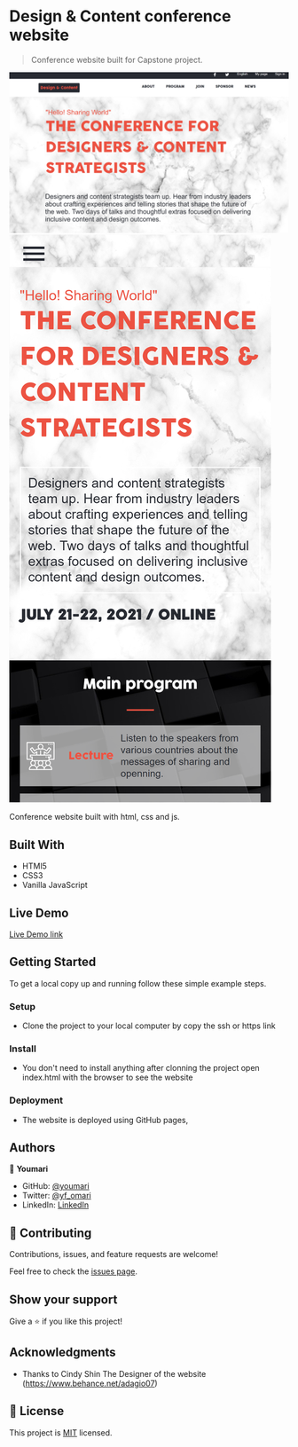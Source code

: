 
# Design & Content conference website

> Conference website built for Capstone project.

![screenshot](./images/screen1.png)
![screenshot](./images/screen2.png)

Conference website built with html, css and js.

## Built With

- HTMl5
- CSS3
- Vanilla JavaScript

## Live Demo

[Live Demo link ](https://youmari.github.io/Capstone-project1/)


## Getting Started

To get a local copy up and running follow these simple example steps.

### Setup

- Clone the project to your local computer by copy the ssh or https link

### Install
- You don't need to install anything after clonning  the project open index.html with the browser to see the website

### Deployment

- The website is deployed using GitHub pages,


## Authors

👤 **Youmari**

- GitHub: [@youmari](https://github.com/youmari)
- Twitter: [@yf_omari](https://twitter.com/yf_omari)
- LinkedIn: [LinkedIn](https://www.linkedin.com/in/yassine-omari-945114190/)


## 🤝 Contributing

Contributions, issues, and feature requests are welcome!

Feel free to check the [issues page](../../issues/).

## Show your support

Give a ⭐️ if you like this project!

## Acknowledgments

- Thanks to Cindy Shin The Designer of the website (https://www.behance.net/adagio07)

## 📝 License

This project is [MIT](./MIT.md) licensed.
